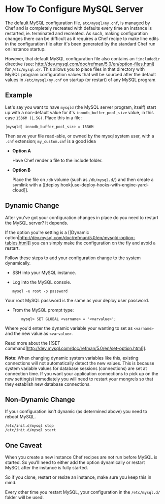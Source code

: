 # How To Configure MySQL Server

The default MySQL configuration file, `etc/mysql/my.cnf`, is managed by Chef and is completely recreated with defaults every time an instance is restarted, ie. terminated and recreated.  As such, making configuration changes there can be difficult as it requires a Chef recipe to make line edits in the configuration file after it's been generated by the standard Chef run on instance startup.

However, that default MySQL configuration file also contains an `!includedir` directive (see: http://dev.mysql.com/doc/refman/5.0/en/option-files.html) for `/etc/mysql.d/`.  This allows you to place files in that directory with MySQL program configuration values that will be sourced after the default values in `/etc/mysql/my.cnf` on startup (or restart) of any MySQL program.


## Example

Let's say you want to have `mysqld` (the MySQL server program, itself) start up with a non-default value for it's `innodb_buffer_pool_size` value, in this case `1536M (1.5G)`.  Place this in a file:

    [mysqld] innodb_buffer_pool_size = 1536M

Then save your file read-able, or owned by the mysql system user, with a `.cnf` extension; `my_custom.cnf` is a good idea

* **Option A**
  
  Have Chef render a file to the include folder.
                                     
* **Option B**
  
  Place the file on `/db` volume (such as `/db/mysql.d/`) and then create a symlink with a [[deploy hook|use-deploy-hooks-with-engine-yard-cloud]].

## Dynamic Change

After you've got your configuration changes in place do you need to restart the MySQL server? It depends.

If the option you're setting is a [[Dynamic option|http://dev.mysql.com/doc/refman/5.0/en/mysqld-option-tables.html]] you can simply make the configuration on the fly and avoid a restart.

Follow these steps to add your configuration change to the system dynamically.

  - SSH into your MySQL instance.
  - Log into the MySQL console.
        
        mysql -u root -p password

Your root MySQL password is the same as your deploy user password.

  - From the MySQL prompt type:
  
            mysql> SET GLOBAL <varname> = '<varvalue>';

Where you'd enter the dynamic variable your wanting to set as `<varname>` and the new value as `<varvalue>`.  

Read more about the [[SET command|http://dev.mysql.com/doc/refman/5.0/en/set-option.html]].

**Note**:  When changing dynamic system variables like this, existing connections will not automatically detect the new values.  This is because system variable values for database sessions (connections) are set at connection time.  If you want your application connections to pick up on the new setting(s) immediately you will need to restart your mongrels so that they establish new database connections.

## Non-Dynamic Change
                                    
If your configuration isn't dynamic (as determined above) you need to reboot MySQL.


    /etc/init.d/mysql stop
    /etc/init.d/mysql start


## One Caveat

When you create a new instance Chef recipes are not run before MySQL is started.  So you'll need to either add the option dynamically or restart MySQL after the instance is fully started.

So if you clone, restart or resize an instance, make sure you keep this in mind.

Every other time you restart MySQL, your configuration in the `/etc/mysql.d/` folder will be used.
